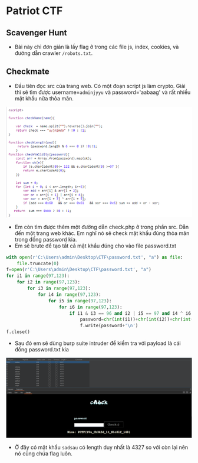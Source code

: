 # Patriot CTF

## Scavenger Hunt

- Bài này chỉ đơn giản là lấy flag ở trong các file js, index, cookies, và đường dẫn crawler `/robots.txt`.

## Checkmate

- Đầu tiên đọc src của trang web. Có một đoạn script js làm crypto. Giải thì sẽ tìm được username=`adminjyyu` và password='aabaag' và rất nhiều mật khẩu nữa thỏa mãn.

![](pic1.png)

- Em còn tìm được thêm một đường dẫn check.php ở trong phần src. Dẫn đến một trang web khác. Em nghĩ nó sẽ check mật khẩu đúng thỏa mãn trong đống password kia. 
- Em sẽ brute để tạo tất cả mật khẩu đúng cho vào file password.txt

```python
with open(r'C:\Users\admin\Desktop\CTF\password.txt', "a") as file:
    file.truncate(0)
f=open(r'C:\Users\admin\Desktop\CTF\password.txt', "a")
for i1 in range(97,123):
    for i2 in range(97,123):
        for i3 in range(97,123):
            for i4 in range(97,123):
                for i5 in range(97,123):
                    for i6 in range(97,123):
                        if i1 & i3 == 96 and i2 | i5 == 97 and i4 ^ i6 == 6:
                            password=chr(int(i1))+chr(int(i2))+chr(int(i3))+chr(int(i4))+chr(int(i5))+chr(int(i6))
                            f.write(password+'\n')
f.close()
```

- Sau đó em sẽ dùng burp suite intruder để kiểm tra với payload là cái đống password.txt kia

![](pic2.png)

- Ở đây có mật khẩu `sadsau` có length duy nhất là 4327 so với còn lại nên nó cũng chứa flag luôn.


